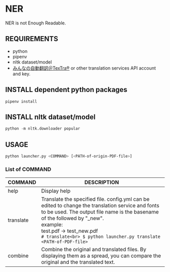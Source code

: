 # NER
NER is not Enough Readable.

## REQUIREMENTS
- python
- pipenv
- nltk dataset/model
- [みんなの自動翻訳＠TexTra®](https://mt-auto-minhon-mlt.ucri.jgn-x.jp/) or other translation services API account and key.

## INSTALL dependent python packages
```
pipenv install
```

## INSTALL nltk dataset/model
```python
python -m nltk.downloader popular
```
## USAGE
```sh
python launcher.py <COMMAND> [<PATH-of-origin-PDF-file>]
```

### List of COMMAND
| COMMAND | DESCRIPTION |
| ---- | ---- |
| help | Display help |
| translate | Translate the specified file. config.yml can be edited to change the translation service and fonts to be used. The output file name is the basename of the <PATH-of-origin-PDF-file> followed by "_new".<br> example:<br> test.pdf -> test_new.pdf<br> ` # translate<br> $ python launcher.py translate <PATH-of-PDF-file> ` |
| combine | Combine the original and translated files. By displaying them as a spread, you can compare the original and the translated text. |

